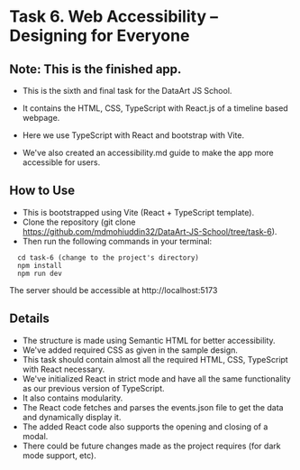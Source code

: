 # Task 6. Web Accessibility – Designing for Everyone

## Note: This is the finished app.

- This is the sixth and final task for the DataArt JS School. 

- It contains the HTML, CSS, TypeScript with React.js of a timeline based webpage.

- Here we use TypeScript with React and bootstrap with Vite.

- We've also created an accessibility.md guide to make the app more accessible for users.
  
## How to Use

- This is bootstrapped using Vite (React + TypeScript template). 
- Clone the repository (git clone https://github.com/mdmohiuddin32/DataArt-JS-School/tree/task-6).
- Then run the following commands in your terminal:
```console
  cd task-6 (change to the project's directory)
  npm install
  npm run dev
```

The server should be accessible at http://localhost:5173

## Details

- The structure is made using Semantic HTML for better accessibility.
- We've added required CSS as given in the sample design.
- This task should contain almost all the required HTML, CSS, TypeScript with React necessary.
- We've initialized React in strict mode and have all the same functionality as our previous version of TypeScript.
- It also contains modularity.
- The React code fetches and parses the events.json file to get the data and dynamically display it.
- The added React code also supports the opening and closing of a modal.
- There could be future changes made as the project requires (for dark mode support, etc). 
